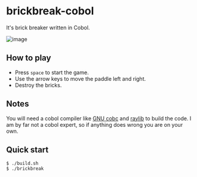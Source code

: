 # brickbreak-cobol
It's brick breaker written in Cobol.

![image](https://github.com/user-attachments/assets/14d61d02-87e2-416e-8a88-66bf2bafc4ac)

## How to play
- Press `space` to start the game.
- Use the arrow keys to move the paddle left and right. 
- Destroy the bricks.

## Notes
You will need a cobol compiler like [GNU cobc](https://gnucobol.sourceforge.io/) and [raylib](https://www.raylib.com/) to build the code. I am by far not a cobol expert, so if anything does wrong you are on your own.

## Quick start
```console
$ ./build.sh
$ ./brickbreak
```
